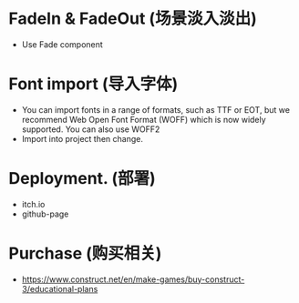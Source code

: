 # FadeIn & FadeOut (场景淡入淡出)
- Use Fade component
# Font import (导入字体)
- You can import fonts in a range of formats, such as TTF or EOT, but we recommend Web Open Font Format (WOFF) which is now widely supported. You can also use WOFF2
- Import into project then change.

# Deployment. (部署)
- itch.io
- github-page
  
# Purchase (购买相关)
- https://www.construct.net/en/make-games/buy-construct-3/educational-plans